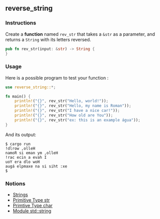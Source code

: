## reverse_string

### Instructions

Create a **function** named `rev_str` that takes a `&str` as a parameter, and returns a `String` with its letters reversed.


```rust
pub fn rev_str(input: &str) -> String {
}
```

### Usage

Here is a possible program to test your function :

```rust
use reverse_string::*;

fn main() {
    println!("{}", rev_str("Hello, world!"));
    println!("{}", rev_str("Hello, my name is Roman"));
    println!("{}", rev_str("I have a nice car!"));
    println!("{}", rev_str("How old are You"));
    println!("{}", rev_str("ex: this is an example água"));
}
```

And its output:

```console
$ cargo run
!dlrow ,olleH
namoR si eman ym ,olleH
!rac ecin a evah I
uoY era dlo woH
augá elpmaxe na si siht :xe
$
```

### Notions

- [Strings](https://doc.rust-lang.org/rust-by-example/std/str.html)
- [Primitive Type str](https://doc.rust-lang.org/std/primitive.str.html)
- [Primtive Type char](https://doc.rust-lang.org/std/primitive.char.html)
- [Module std::string](https://doc.rust-lang.org/std/string/index.html)
